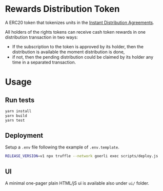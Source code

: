 Rewards Distribution Token
==========================

A ERC20 token that tokenizes units in the [Instant Distribution Agreements](https://docs.superfluid.finance/superfluid/protocol-tutorials/perform-an-instant-distribution/).

All holders of the rights tokens can receive cash token rewards in one distribution transaction in two ways:

- If the subscription to the token is approved by its holder, then the distribution is available the moment distribution is done,
- if not, then the pending distribution could be claimed by its holder any time in a separated transaction.

# Usage

## Run tests

```bash
yarn install
yarn build
yarn test
```

## Deployment

Setup a `.env` file following the example of `.env.template`.

```bash
RELEASE_VERSION=v1 npx truffle --network goerli exec scripts/deploy.js
```

## UI

A minimal one-pager plain HTML/jS ui is available also under `ui/` folder.
